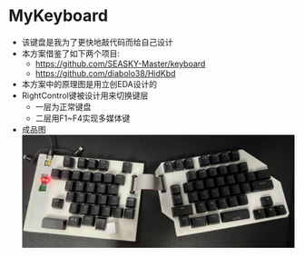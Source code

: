 # MyKeyboard

* 该键盘是我为了更快地敲代码而给自己设计
* 本方案借鉴了如下两个项目:
  - https://github.com/SEASKY-Master/keyboard
  - https://github.com/diabolo38/HidKbd
* 本方案中的原理图是用立创EDA设计的
* RightControl键被设计用来切换键层
  - 一层为正常键盘
  - 二层用F1~F4实现多媒体键
* 成品图
  ![Img](KB_FW_STM32F103_InheritSeaSky/Image/Photo.jpg)
